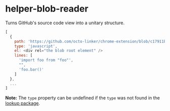 # helper-blob-reader

Turns GitHub's source code view into a unitary structure.

```js
[
  {
    path: 'https://github.com/octo-linker/chrome-extension/blob/c17911bf8f04146aaf3bbfe1cabaa317cbe2eb55/index.js',
    type: 'javascript',
    el: <div rel="the blob root element" />
    lines: [
      'import foo from "foo"',
      "",
      'foo.bar()'
    ]
  },
  ...
]
```

**Note:** The `type` property can be undefined if the `type` was not found in the [lookup package](https://github.com/octo-linker/chrome-extension/tree/dev/packages/helper-file-type).
